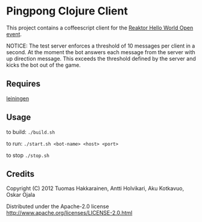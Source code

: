 # Pingpong Clojure Client

This project contains a coffeescript client for the [Reaktor Hello World Open event](http://helloworldopen.fi/).

NOTICE: The test server enforces a threshold of 10 messages per client in a second. At the moment the bot answers each message from the server with up direction message. This exceeds the threshold defined by the server and kicks the bot out of the game.

## Requires

[leiningen](http://leiningen.org/)

## Usage

to build:
`./build.sh`

to run:
`./start.sh <bot-name> <host> <port>`

to stop
`./stop.sh`

## Credits

Copyright (C) 2012 Tuomas Hakkarainen, Antti Holvikari, Aku Kotkavuo, Oskar Ojala

Distributed under the Apache-2.0 license http://www.apache.org/licenses/LICENSE-2.0.html

